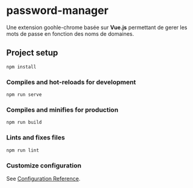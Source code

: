 # password-manager
Une extension goohle-chrome basée sur **Vue.js** permettant de gerer les mots de passe en fonction des noms de domaines.

## Project setup
```
npm install
```

### Compiles and hot-reloads for development
```
npm run serve
```

### Compiles and minifies for production
```
npm run build
```

### Lints and fixes files
```
npm run lint
```

### Customize configuration
See [Configuration Reference](https://cli.vuejs.org/config/).
